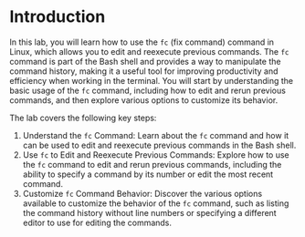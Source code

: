 # Introduction

In this lab, you will learn how to use the `fc` (fix command) command in Linux, which allows you to edit and reexecute previous commands. The `fc` command is part of the Bash shell and provides a way to manipulate the command history, making it a useful tool for improving productivity and efficiency when working in the terminal. You will start by understanding the basic usage of the `fc` command, including how to edit and rerun previous commands, and then explore various options to customize its behavior.

The lab covers the following key steps:

1. Understand the `fc` Command: Learn about the `fc` command and how it can be used to edit and reexecute previous commands in the Bash shell.
2. Use `fc` to Edit and Reexecute Previous Commands: Explore how to use the `fc` command to edit and rerun previous commands, including the ability to specify a command by its number or edit the most recent command.
3. Customize `fc` Command Behavior: Discover the various options available to customize the behavior of the `fc` command, such as listing the command history without line numbers or specifying a different editor to use for editing the commands.
